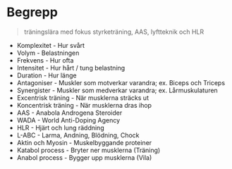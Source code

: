 # Begrepp
> träningslära med fokus styrketräning, AAS, lyftteknik och HLR

- Komplexitet - Hur svårt
- Volym - Belastningen
- Frekvens - Hur ofta
- Intensitet - Hur hårt / tung belastning
- Duration - Hur länge
- Antagoniser - Muskler som motverkar varandra; ex. Biceps och Triceps
- Synergister - Muskler som medverkar varandra; ex. Lårmuskulaturen
- Excentrisk träning - När musklerna sträcks ut
- Koncentrisk träning - När musklerna dras ihop
- AAS - Anabola Androgena Steroider
- WADA - World Anti-Doping Agency
- HLR - Hjärt och lung räddning
- L-ABC - Larma, Andning, Blödning, Chock
- Aktin och Myosin - Muskelbyggande proteiner
- Katabol process - Bryter ner musklerna (Träning)
- Anabol process - Bygger upp musklerna (Vila)
